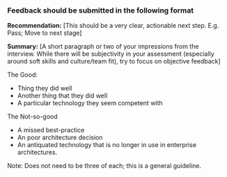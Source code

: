 ### Feedback should be submitted in the following format

**Recommendation:** [This should be a very clear, actionable next step. E.g. Pass; Move to next stage]

**Summary:** [A short paragraph or two of your impressions from the interview. While there will be subjectivity in your assessment (especially around soft skills and culture/team fit), try to focus on objective feedback]

The Good:

- Thing they did well
- Another thing that they did well
- A particular technology they seem competent with

The Not-so-good

- A missed best-practice
- An poor architecture decision
- An antiquated technology that is no longer in use in enterprise architectures.

Note: Does not need to be three of each; this is a general guideline.